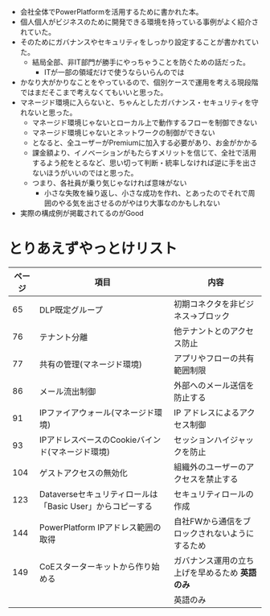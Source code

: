 - 会社全体でPowerPlatformを活用するために書かれた本。
- 個人個人がビジネスのために開発できる環境を持っている事例がよく紹介されていた。
- そのためにガバナンスやセキュリティをしっかり設定することが書かれていた。
	- 結局全部、非IT部門が勝手にやっちゃうことを防ぐための話だった。
		- ITが一部の領域だけで使うならいらんのでは
- かなり大がかりなことをやっているので、個別ケースで運用を考える現段階ではまだそこまで考えなくてもいいと思った。
- マネージド環境に入らないと、ちゃんとしたガバナンス・セキュリティを守れないと思った。
	- マネージド環境じゃないとローカル上で動作するフローを制御できない
	- マネージド環境じゃないとネットワークの制御ができない
	- となると、全ユーザーがPremiumに加入する必要があり、お金がかかる
	- 課金額より、イノベーションがもたらすメリットを信じて、全社で活用するよう舵をとるなど、思い切って判断・統率しなければ逆に手を出さないほうがいいのではと思った。
	- つまり、各社員が乗り気じゃなければ意味がない
		- 小さな失敗を繰り返し、小さな成功を作れ、とあったのでそれで周囲のやる気を出させるのがやはり大事なのかもしれない
- 実際の構成例が掲載されてるのがGood

# とりあえずやっとけリスト

| ページ | 項目                                     | 内容                          |
| --- | -------------------------------------- | --------------------------- |
| 65  | DLP既定グループ                              | 初期コネクタを非ビジネス→ブロック           |
| 76  | テナント分離                                 | 他テナントとのアクセス防止               |
| 77  | 共有の管理(マネージド環境)                         | アプリやフローの共有範囲制限              |
| 86  | メール流出制御                                | 外部へのメール送信を防止する              |
| 91  | IPファイアウォール(マネージド環境)                    | IP アドレスによるアクセス制御            |
| 93  | IPアドレスベースのCookieバインド(マネージド環境)          | セッションハイジャックを防止              |
| 104 | ゲストアクセスの無効化                            | 組織外のユーザーのアクセスを禁止する          |
| 123 | Dataverseセキュリティロールは「Basic User」からコピーする | セキュリティロールの作成                |
| 144 | PowerPlatform IPアドレス範囲の取得              | 自社FWから通信をブロックされないようにするため    |
| 149 | CoEスターターキットから作り始める                     | ガバナンス運用の立ち上げを早めるため **英語のみ** |
|     |                                        | 英語のみ                        |
